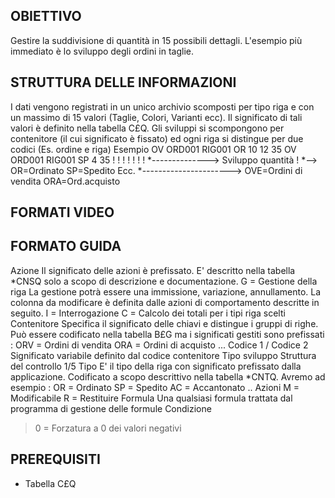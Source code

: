 ## OBIETTIVO
Gestire la suddivisione di quantità in 15 possibili dettagli.
L'esempio più immediato è lo sviluppo degli ordini in taglie.
## STRUTTURA DELLE INFORMAZIONI
I dati vengono registrati in un unico archivio scomposti per tipo riga e con un massimo di 15 valori (Taglie, Colori, Varianti ecc). Il significato di tali valori è definito nella tabella C£Q. Gli sviluppi si scompongono per contenitore (il cui significato è fissato) ed ogni riga si distingue per due codici (Es. ordine e riga)
Esempio
OV   ORD001 RIG001  OR   10   12   35
OV   ORD001 RIG001  SP   4         35
!                   !    !    !    !
!                   !    \*--------------> Sviluppo quantità
!                   \*--> OR=Ordinato SP=Spedito Ecc.
\*----------------------> OVE=Ordini di vendita ORA=Ord.acquisto
## FORMATI VIDEO
## FORMATO GUIDA
Azione
Il significato delle azioni è prefissato. E' descritto nella tabella \*CNSQ solo a scopo di descrizione e documentazione.
G    =    Gestione della riga
La gestione potrà essere una immissione, variazione, annullamento. La colonna da modificare è definita dalle azioni di  comportamento descritte in seguito.
I    =    Interrogazione
C    =    Calcolo dei totali per i tipi riga scelti
Contenitore
Specifica il significato delle chiavi e distingue i gruppi di righe.
Può essere codificato nella tabella B£G ma i significati gestiti sono prefissati : 
ORV  =    Ordini di vendita
ORA  =    Ordini di acquisto
...
Codice 1 / Codice 2
Significato variabile definito dal codice contenitore
Tipo sviluppo
Struttura del controllo 1/5
Tipo
E' il tipo della riga con significato prefissato dalla applicazione. Codificato a scopo descrittivo nella tabella
\*CNTQ.
Avremo ad esempio : 
OR = Ordinato
SP = Spedito
AC = Accantonato
..
Azioni
M = Modificabile
R = Restituire
Formula
Una qualsiasi formula trattata dal programma di gestione delle formule
Condizione
>0 = Forzatura a 0 dei valori negativi
## PREREQUISITI
-    Tabella C£Q
